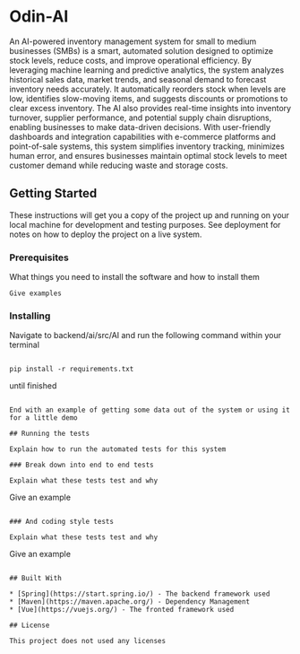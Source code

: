 # Odin-AI

An AI-powered inventory management system for small to medium businesses (SMBs) is a smart, automated solution designed to optimize stock levels, reduce costs, and improve operational efficiency. By leveraging machine learning and predictive analytics, the system analyzes historical sales data, market trends, and seasonal demand to forecast inventory needs accurately. It automatically reorders stock when levels are low, identifies slow-moving items, and suggests discounts or promotions to clear excess inventory. The AI also provides real-time insights into inventory turnover, supplier performance, and potential supply chain disruptions, enabling businesses to make data-driven decisions. With user-friendly dashboards and integration capabilities with e-commerce platforms and point-of-sale systems, this system simplifies inventory tracking, minimizes human error, and ensures businesses maintain optimal stock levels to meet customer demand while reducing waste and storage costs.

## Getting Started

These instructions will get you a copy of the project up and running on your local machine for development and testing purposes. See deployment for notes on how to deploy the project on a live system.

### Prerequisites

What things you need to install the software and how to install them

```
Give examples
```

### Installing

Navigate to backend/ai/src/AI and run the following command within your terminal

```

pip install -r requirements.txt

```
until finished
```

End with an example of getting some data out of the system or using it for a little demo

## Running the tests

Explain how to run the automated tests for this system

### Break down into end to end tests

Explain what these tests test and why

```
Give an example
```

### And coding style tests

Explain what these tests test and why

```
Give an example
```

## Built With

* [Spring](https://start.spring.io/) - The backend framework used
* [Maven](https://maven.apache.org/) - Dependency Management
* [Vue](https://vuejs.org/) - The fronted framework used

## License

This project does not used any licenses

